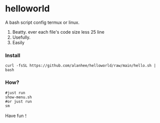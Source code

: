 # helloworld

A bash script config termux or linux.

1. Beatty. ever each file's code size less 25 line
2. Usefully.
3. Easily


### Install 

```
curl -fsSL https://github.com/alanhee/helloworld/raw/main/hello.sh | bash 
```

### How? 
```
#just run
show-menu.sh 
#or just run
sm
```

Have fun！

